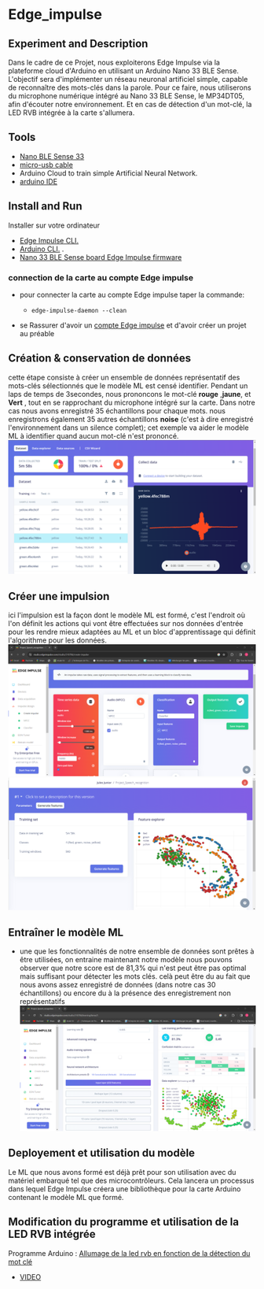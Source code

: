 # Edge_impulse
## Experiment and Description
Dans le cadre de ce Projet, nous exploiterons Edge Impulse via la plateforme cloud d'Arduino en utilisant un Arduino Nano 33 BLE Sense. L'objectif sera d'implémenter un réseau neuronal artificiel simple, capable de reconnaître des mots-clés dans la parole. Pour ce faire, nous utiliserons du microphone numérique intégré au Nano 33 BLE Sense, le MP34DT05, afin d'écouter notre environnement. Et en cas de détection d'un mot-clé, la LED RVB intégrée à la carte s'allumera.
## Tools
- [ Nano BLE Sense 33](https://store.arduino.cc/products/arduino-nano-33-ble-sense)
- [micro-usb cable](https://www.google.com/search?rlz=1C5CHFA_enUS858US858&sxsrf=ALeKk01CbJTvQbYgX6arJbsjcRVmv-3-RQ:1584929968297&q=Micro+USB+cable&spell=1&sa=X&ved=2ahUKEwjl8IOexK_oAhXDqZ4KHZ0mCmcQBSgAegQIDhAn&biw=1680&bih=832)
- Arduino Cloud to train simple Artificial Neural Network.
- [arduino IDE](https://www.arduino.cc/en/software#future-version-of-the-arduino-ide)
## Install and Run
Installer sur votre ordinateur
- [Edge Impulse CLI.](https://docs.edgeimpulse.com/docs/tools/edge-impulse-cli/cli-installation) 
- [Arduino CLI.](https://arduino.github.io/arduino-cli/0.35/) .
- [Nano 33 BLE Sense board Edge Impulse firmware](arduino-nano-33-ble-sense)
### connection de la carte au compte Edge impulse
- pour connecter la carte au compte Edge impulse taper la commande:
  *     edge-impulse-daemon --clean
-   se Rassurer d'avoir un [compte Edge impulse](https://mltools.arduino.cc/login?next=%2Fstudio%2F144605) et d'avoir créer un projet au préable
## Création & conservation de données
  cette étape consiste à créer un ensemble de données représentatif des mots-clés sélectionnés que le modèle ML est censé identifier. Pendant un laps de temps de 3secondes, nous prononcons le mot-clé **rouge** ,**jaune**, et **Vert** , tout en se rapprochant du microphone intégré sur la carte. Dans notre cas nous avons enregistré 35 échantillons pour chaque mots.
  nous enregistrons également 35 autres échantillons **noise** (c'est à dire enregistré l'environnement dans un silence complet); cet exemple va aider le modèle ML à identifier quand aucun mot-clé n'est prononcé.
   ![creation des données](image_edge_impulse/creation_donnees.png)

  ## Créer une impulsion
  ici l'impulsion est la façon dont le modèle ML est formé, c'est l'endroit où l'on définit les actions qui vont être effectuées sur nos données d'entrée pour les rendre mieux adaptées au ML et un bloc d'apprentissage qui définit l'algorithme pour les données. 
  ![impulsion](image_edge_impulse/impulse.png)
  ![impulsion](image_edge_impulse/df.png)
  
  ## Entraîner le modèle ML
  * une que les fonctionnalités de notre ensemble de données sont prêtes à être utilisées, on entraine maintenant notre modèle
nous pouvons observer que notre score est de 81,3% qui n'est peut être pas optimal mais suffisant pour détecter les mots clés. celà peut être du au fait que nous avons assez enregistré de données (dans notre cas 30 échantillons) ou encore du à la présence des enregistrement non représentatifs
  ![Entrainer](image_edge_impulse/training.png)
## Deployement et utilisation du modèle
Le ML que nous avons formé est déjà prêt pour son utilisation avec du matériel embarqué tel que des microcontrôleurs. 
Cela lancera un processus dans lequel Edge Impulse créera une bibliothèque pour la carte Arduino contenant le modèle ML que formé.

## Modification du programme et utilisation de la LED RVB intégrée
Programme Arduino : [Allumage de la led rvb en fonction de la détection du mot clé](nano_ble33_sense_microphone_continuous/nano_ble33_sense_microphone_continuous.ino)

 - [VIDEO](image_edge_impulse/Video.mp4)
